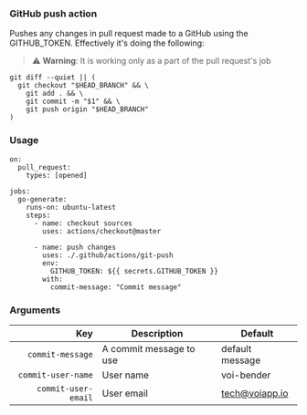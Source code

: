 ### GitHub push action

Pushes any changes in pull request made to a GitHub using the GITHUB_TOKEN. Effectively it's doing the following:

> ⚠️ **Warning**: It is working only as a part of the pull request's job
 
```
git diff --quiet || (
  git checkout "$HEAD_BRANCH" && \
    git add . && \
    git commit -m "$1" && \
    git push origin "$HEAD_BRANCH"
)
```

### Usage

```
on:
  pull_request:
    types: [opened]

jobs:
  go-generate:
    runs-on: ubuntu-latest
    steps:
      - name: checkout sources
        uses: actions/checkout@master

      - name: push changes
        uses: ./.github/actions/git-push
        env:
          GITHUB_TOKEN: ${{ secrets.GITHUB_TOKEN }}
        with:
          commit-message: "Commit message"
```

### Arguments

| Key | Description | Default |
|---:|---|---|
| `commit-message` | A commit message to use | default message |
| `commit-user-name` | User name | voi-bender |
| `commit-user-email` | User email | tech@voiapp.io |
